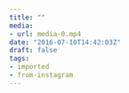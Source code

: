 ```yaml
---
title: ""
media:
- url: media-0.mp4
date: "2016-07-10T14:42:03Z"
draft: false
tags:
- imported
- from-instagram
---
```

